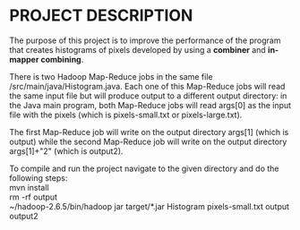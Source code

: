 # PROJECT DESCRIPTION

The purpose of this project is to improve the performance of the program that creates histograms of pixels developed by using a <b>combiner</b> and <b>in-mapper combining</b>.

There is two Hadoop Map-Reduce jobs in the same file /src/main/java/Histogram.java. 
Each one of this Map-Reduce jobs will read the same input file but will produce output to a different output directory: in the Java main program, 
both Map-Reduce jobs will read args[0] as the input file with the pixels (which is pixels-small.txt or pixels-large.txt).

The first Map-Reduce job will write on the output directory args[1] (which is output) while the second Map-Reduce job will write on the output directory args[1]+"2" (which is output2).

To compile and run the project navigate to the given directory and do the following steps: <br />
mvn install <br />
rm -rf output <br />
~/hadoop-2.6.5/bin/hadoop jar target/*.jar Histogram pixels-small.txt output output2 <br />

